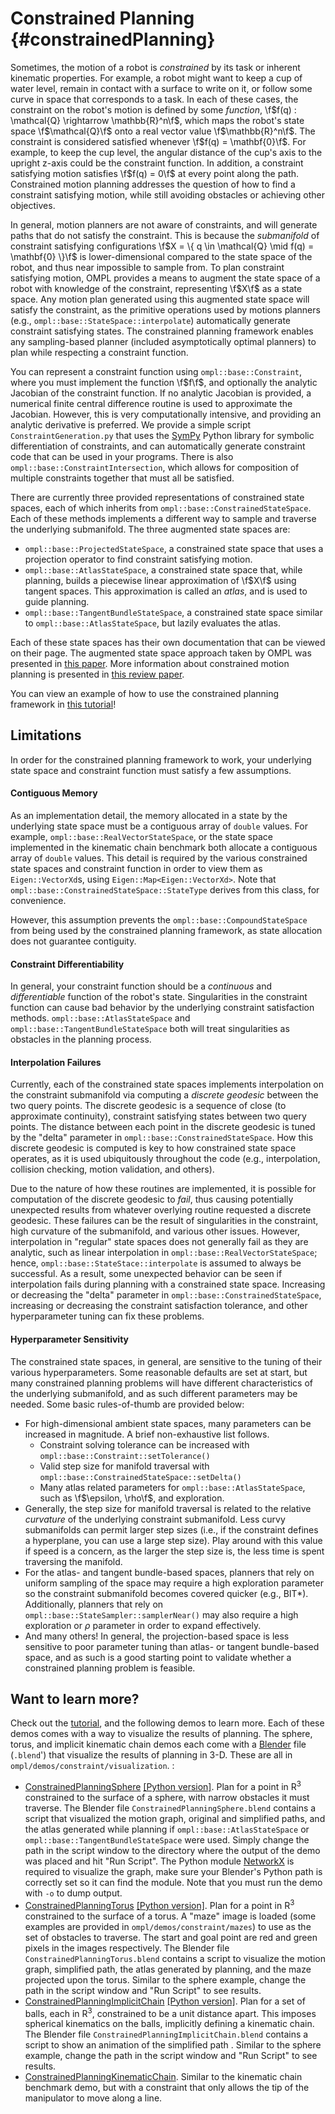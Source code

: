 # Constrained Planning {#constrainedPlanning}

Sometimes, the motion of a robot is _constrained_ by its task or inherent kinematic properties. For example, a robot might want to keep a cup of water level, remain in contact with a surface to write on it, or follow some curve in space that corresponds to a task. In each of these cases, the constraint on the robot's motion is defined by some _function_, \f$f(q) : \mathcal{Q} \rightarrow \mathbb{R}^n\f$, which maps the robot's state space \f$\mathcal{Q}\f$ onto a real vector value \f$\mathbb{R}^n\f$. The constraint is considered satisfied whenever \f$f(q) = \mathbf{0}\f$. For example, to keep the cup level, the angular distance of the cup's axis to the upright z-axis could be the constraint function. In addition, a constraint satisfying motion satisfies \f$f(q) = 0\f$ at every point along the path. Constrained motion planning addresses the question of how to find a constraint satisfying motion, while still avoiding obstacles or achieving other objectives.

In general, motion planners are not aware of constraints, and will generate paths that do not satisfy the constraint. This is because the _submanifold_ of constraint satisfying configurations \f$X = \{ q \in \mathcal{Q} \mid f(q) = \mathbf{0} \}\f$ is lower-dimensional compared to the state space of the robot, and thus near impossible to sample from. To plan constraint satisfying motion, OMPL provides a means to augment the state space of a robot with knowledge of the constraint, representing \f$X\f$ as a state space. Any motion plan generated using this augmented state space will satisfy the constraint, as the primitive operations used by motions planners (e.g., `ompl::base::StateSpace::interpolate`) automatically generate constraint satisfying states. The constrained planning framework enables any sampling-based planner (included asymptotically optimal planners) to plan while respecting a constraint function.

You can represent a constraint function using `ompl::base::Constraint`, where you must implement the function \f$f\f$, and optionally the analytic Jacobian of the constraint function. If no analytic Jacobian is provided, a numerical finite central difference routine is used to approximate the Jacobian. However, this is very computationally intensive, and providing an analytic derivative is preferred. We provide a simple script `ConstraintGeneration.py` that uses the [SymPy](http://www.sympy.org/en/index.html) Python library for symbolic differentiation of constraints, and can automatically generate constraint code that can be used in your programs. There is also `ompl::base::ConstraintIntersection`, which allows for composition of multiple constraints together that must all be satisfied.

There are currently three provided representations of constrained state spaces, each of which inherits from `ompl::base::ConstrainedStateSpace`. Each of these methods implements a different way to sample and traverse the underlying submanifold. The three augmented state spaces are:

- `ompl::base::ProjectedStateSpace`, a constrained state space that uses a projection operator to find constraint satisfying motion.
- `ompl::base::AtlasStateSpace`, a constrained state space that, while planning, builds a piecewise linear approximation of \f$X\f$ using tangent spaces. This approximation is called an _atlas_, and is used to guide planning.
- `ompl::base::TangentBundleStateSpace`, a constrained state space similar to `ompl::base::AtlasStateSpace`, but lazily evaluates the atlas.

Each of these state spaces has their own documentation that can be viewed on their page. The augmented state space approach taken by OMPL was presented in [this paper](http://kavrakilab.org/publications/kingston2017decoupling-constraints.pdf). More information about constrained motion planning is presented in [this review paper](http://kavrakilab.org/publications/kingston2018sampling-based-methods-for-motion-planning.pdf).

You can view an example of how to use the constrained planning framework in [this tutorial](constrainedPlanningTutorial.html)!

## Limitations

In order for the constrained planning framework to work, your underlying state space and constraint function must satisfy a few assumptions.

#### Contiguous Memory

As an implementation detail, the memory allocated in a state by the underlying state space must be a contiguous array of `double` values. For example, `ompl::base::RealVectorStateSpace`, or the state space implemented in the kinematic chain benchmark both allocate a contiguous array of `double` values. This detail is required by the various constrained state spaces and constraint function in order to view them as `Eigen::VectorXd`s, using `Eigen::Map<Eigen::VectorXd>`. Note that `ompl::base::ConstrainedStateSpace::StateType` derives from this class, for convenience.

However, this assumption prevents the `ompl::base::CompoundStateSpace` from being used by the constrained planning framework, as state allocation does not guarantee contiguity.

#### Constraint Differentiability

In general, your constraint function should be a _continuous_ and _differentiable_ function of the robot's state. Singularities in the constraint function can cause bad behavior by the underlying constraint satisfaction methods. `ompl::base::AtlasStateSpace` and `ompl::base::TangentBundleStateSpace` both will treat singularities as obstacles in the planning process.

#### Interpolation Failures

Currently, each of the constrained state spaces implements interpolation on the constraint submanifold via computing a _discrete geodesic_ between the two query points.
The discrete geodesic is a sequence of close (to approximate continuity), constraint satisfying states between two query points.
The distance between each point in the discrete geodesic is tuned by the "delta" parameter in `ompl::base::ConstrainedStateSpace`.
How this discrete geodesic is computed is key to how constrained state space operates, as it is used ubiquitously throughout the code (e.g., interpolation, collision checking, motion validation, and others).

Due to the nature of how these routines are implemented, it is possible for computation of the discrete geodesic to _fail_, thus causing potentially unexpected results from whatever overlying routine requested a discrete geodesic.
These failures can be the result of singularities in the constraint, high curvature of the submanifold, and various other issues.
However, interpolation in "regular" state spaces does not generally fail as they are analytic, such as linear interpolation in `ompl::base::RealVectorStateSpace`; hence, `ompl::base::StateStace::interpolate` is assumed to always be successful.
As a result, some unexpected behavior can be seen if interpolation fails during planning with a constrained state space.
Increasing or decreasing the "delta" parameter in `ompl::base::ConstrainedStateSpace`, increasing or decreasing the constraint satisfaction tolerance, and other hyperparameter tuning can fix these problems.

#### Hyperparameter Sensitivity

The constrained state spaces, in general, are sensitive to the tuning of their various hyperparameters. Some reasonable defaults are set at start, but many constrained planning problems will have different characteristics of the underlying submanifold, and as such different parameters may be needed. Some basic rules-of-thumb are provided below:

- For high-dimensional ambient state spaces, many parameters can be increased in magnitude. A brief non-exhaustive list follows.
  - Constraint solving tolerance can be increased with `ompl::base::Constraint::setTolerance()`
  - Valid step size for manifold traversal with `ompl::base::ConstrainedStateSpace::setDelta()`
  - Many atlas related parameters for `ompl::base::AtlasStateSpace`, such as \f$\epsilon, \rho\f$, and exploration.
- Generally, the step size for manifold traversal is related to the relative _curvature_ of the underlying constraint submanifold. Less curvy submanifolds can permit larger step sizes (i.e., if the constraint defines a hyperplane, you can use a large step size). Play around with this value if speed is a concern, as the larger the step size is, the less time is spent traversing the manifold.
- For the atlas- and tangent bundle-based spaces, planners that rely on uniform sampling of the space may require a high exploration parameter so the constraint submanifold becomes covered quicker (e.g., BIT*). Additionally, planners that rely on `ompl::base::StateSampler::samplerNear()` may also require a high exploration or $\rho$ parameter in order to expand effectively.
- And many others! In general, the projection-based space is less sensitive to poor parameter tuning than atlas- or tangent bundle-based space, and as such is a good starting point to validate whether a constrained planning problem is feasible.

## Want to learn more?

Check out the [tutorial](constrainedPlanningTutorial.html), and the following demos to learn more. Each of these demos comes with a way to visualize the results of planning. The sphere, torus, and implicit kinematic chain demos each come with a [Blender](https://www.blender.org/) file (`.blend`') that visualize the results of planning in 3-D. These are all in `ompl/demos/constraint/visualization`.
:
 - [ConstrainedPlanningSphere](ConstrainedPlanningSphere_8cpp_source.html) [[Python version]](ConstrainedPlanningSphere_8py_source.html). Plan for a point in R<sup>3</sup> constrained to the surface of a sphere, with narrow obstacles it must traverse. The Blender file `ConstrainedPlanningSphere.blend` contains a script that visualized the motion graph, original and simplified paths, and the atlas generated while planning if `ompl::base::AtlasStateSpace` or `ompl::base::TangentBundleStateSpace` were used. Simply change the path in the script window to the directory where the output of the demo was placed and hit "Run Script". The Python module [NetworkX](https://networkx.github.io/) is required to visualize the graph, make sure your Blender's Python path is correctly set so it can find the module. Note that you must run the demo with `-o` to dump output. 
 - [ConstrainedPlanningTorus](ConstrainedPlanningTorus_8cpp_source.html) [[Python version]](ConstrainedPlanningTorus_8py_source.html). Plan for a point in R<sup>3</sup> constrained to the surface of a torus. A "maze" image is loaded (some examples are provided in `ompl/demos/constraint/mazes`) to use as the set of obstacles to traverse. The start and goal point are red and green pixels in the images respectively. The Blender file `ConstrainedPlanningTorus.blend` contains a script to visualize the motion graph, simplified path, the atlas generated by planning, and the maze projected upon the torus. Similar to the sphere example, change the path in the script window and "Run Script" to see results.
 - [ConstrainedPlanningImplicitChain](ConstrainedPlanningImplicitChain_8cpp_source.html) [[Python version]](ConstrainedPlanningImplicitChain_8py_source.html). Plan for a set of balls, each in R<sup>3</sup>, constrained to be a unit distance apart. This imposes spherical kinematics on the balls, implicitly defining a kinematic chain. The Blender file `ConstrainedPlanningImplicitChain.blend` contains a script to show an animation of the simplified path . Similar to the sphere example, change the path in the script window and "Run Script" to see results.
 - [ConstrainedPlanningKinematicChain](ConstrainedPlanningKinematicChain_8cpp_source.html). Similar to the kinematic chain benchmark demo, but with a constraint that only allows the tip of the manipulator to move along a line.
